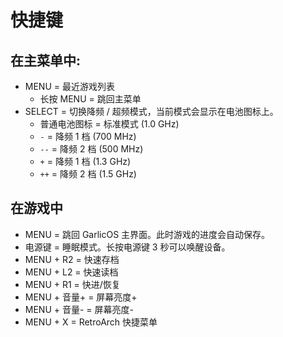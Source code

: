 # 快捷键

## 在主菜单中:

- MENU = 最近游戏列表
  - 长按 MENU = 跳回主菜单
- SELECT = 切换降频 / 超频模式，当前模式会显示在电池图标上。
  - 普通电池图标 = 标准模式 (1.0 GHz)
  - `-` = 降频 1 档 (700 MHz)
  - `--` = 降频 2 档 (500 MHz)
  - `+` = 降频 1 档 (1.3 GHz)
  - `++` = 降频 2 档 (1.5 GHz)

## 在游戏中

- MENU = 跳回 GarlicOS 主界面。此时游戏的进度会自动保存。
- 电源键 = 睡眠模式。长按电源键 3 秒可以唤醒设备。
- MENU + R2 = 快速存档
- MENU + L2 = 快速读档
- MENU + R1 = 快进/恢复
- MENU + 音量+ = 屏幕亮度+
- MENU + 音量- = 屏幕亮度-
- MENU + X = RetroArch 快捷菜单
